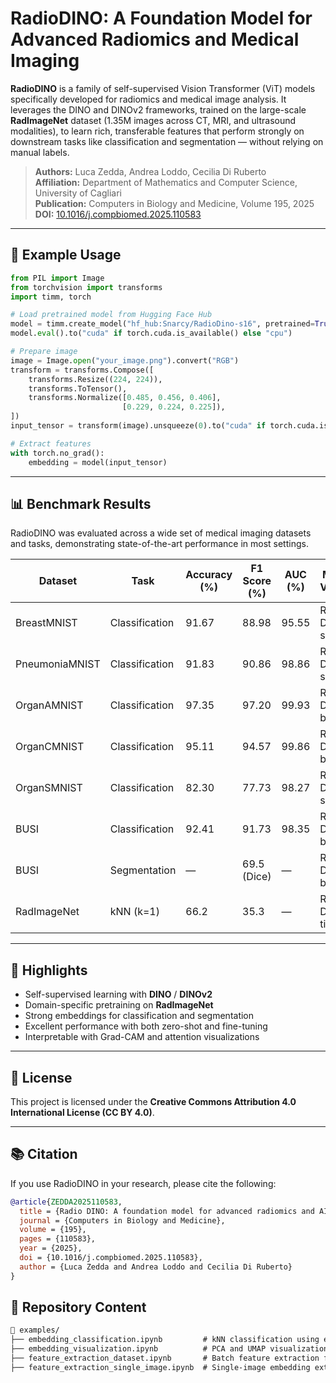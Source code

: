 # RadioDINO: A Foundation Model for Advanced Radiomics and Medical Imaging

**RadioDINO** is a family of self-supervised Vision Transformer (ViT) models specifically developed for radiomics and medical image analysis. It leverages the DINO and DINOv2 frameworks, trained on the large-scale **RadImageNet** dataset (1.35M images across CT, MRI, and ultrasound modalities), to learn rich, transferable features that perform strongly on downstream tasks like classification and segmentation — without relying on manual labels.

> **Authors:** Luca Zedda, Andrea Loddo, Cecilia Di Ruberto  
> **Affiliation:** Department of Mathematics and Computer Science, University of Cagliari  
> **Publication:** Computers in Biology and Medicine, Volume 195, 2025  
> **DOI:** [10.1016/j.compbiomed.2025.110583](https://doi.org/10.1016/j.compbiomed.2025.110583)

---

## 🔧 Example Usage

```python
from PIL import Image
from torchvision import transforms
import timm, torch

# Load pretrained model from Hugging Face Hub
model = timm.create_model("hf_hub:Snarcy/RadioDino-s16", pretrained=True)
model.eval().to("cuda" if torch.cuda.is_available() else "cpu")

# Prepare image
image = Image.open("your_image.png").convert("RGB")
transform = transforms.Compose([
    transforms.Resize((224, 224)),
    transforms.ToTensor(),
    transforms.Normalize([0.485, 0.456, 0.406],
                         [0.229, 0.224, 0.225]),
])
input_tensor = transform(image).unsqueeze(0).to("cuda" if torch.cuda.is_available() else "cpu")

# Extract features
with torch.no_grad():
    embedding = model(input_tensor)
```

---

## 📊 Benchmark Results

RadioDINO was evaluated across a wide set of medical imaging datasets and tasks, demonstrating state-of-the-art performance in most settings.

| Dataset         | Task           | Accuracy (%) | F1 Score (%) | AUC (%)   | Model Variant     |
|----------------|----------------|--------------|--------------|-----------|-------------------|
| BreastMNIST     | Classification | 91.67        | 88.98        | 95.55     | Radio DINO small  |
| PneumoniaMNIST  | Classification | 91.83        | 90.86        | 98.86     | Radio DINO small  |
| OrganAMNIST     | Classification | 97.35        | 97.20        | 99.93     | Radio DINO base   |
| OrganCMNIST     | Classification | 95.11        | 94.57        | 99.86     | Radio DINO base   |
| OrganSMNIST     | Classification | 82.30        | 77.73        | 98.27     | Radio DINO small  |
| BUSI            | Classification | 92.41        | 91.73        | 98.35     | Radio DINO base   |
| BUSI            | Segmentation   | —            | 69.5 (Dice)  | —         | Radio DINO base   |
| RadImageNet     | kNN (k=1)      | 66.2         | 35.3         | —         | Radio DINO tiny   |

---

## 🧠 Highlights

- Self-supervised learning with **DINO** / **DINOv2**
- Domain-specific pretraining on **RadImageNet**
- Strong embeddings for classification and segmentation
- Excellent performance with both zero-shot and fine-tuning
- Interpretable with Grad-CAM and attention visualizations

---

## 📄 License

This project is licensed under the **Creative Commons Attribution 4.0 International License (CC BY 4.0)**.

---

## 📚 Citation

If you use RadioDINO in your research, please cite the following:

```bibtex
@article{ZEDDA2025110583,
  title = {Radio DINO: A foundation model for advanced radiomics and AI-driven medical imaging analysis},
  journal = {Computers in Biology and Medicine},
  volume = {195},
  pages = {110583},
  year = {2025},
  doi = {10.1016/j.compbiomed.2025.110583},
  author = {Luca Zedda and Andrea Loddo and Cecilia Di Ruberto}
}
```

## 📁 Repository Content

```markdown
📁 examples/
├── embedding_classification.ipynb         # kNN classification using embeddings
├── embedding_visualization.ipynb          # PCA and UMAP visualizations of feature space
├── feature_extraction_dataset.ipynb       # Batch feature extraction from datasets
├── feature_extraction_single_image.ipynb  # Single-image embedding extraction and attention map
```

